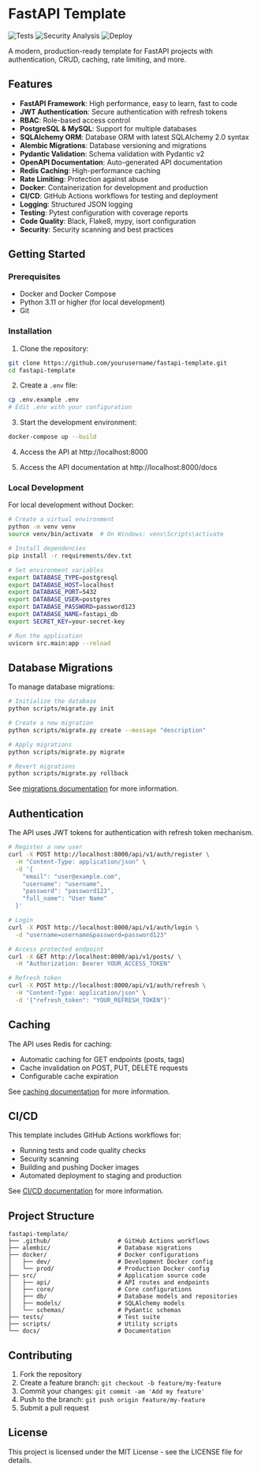 # FastAPI Template

![Tests](https://github.com/yourusername/fastapi-template/workflows/Tests/badge.svg)
![Security Analysis](https://github.com/yourusername/fastapi-template/workflows/Security%20Analysis/badge.svg)
![Deploy](https://github.com/yourusername/fastapi-template/workflows/Deploy/badge.svg)

A modern, production-ready template for FastAPI projects with authentication, CRUD, caching, rate limiting, and more.

## Features

- **FastAPI Framework**: High performance, easy to learn, fast to code
- **JWT Authentication**: Secure authentication with refresh tokens
- **RBAC**: Role-based access control
- **PostgreSQL & MySQL**: Support for multiple databases
- **SQLAlchemy ORM**: Database ORM with latest SQLAlchemy 2.0 syntax
- **Alembic Migrations**: Database versioning and migrations
- **Pydantic Validation**: Schema validation with Pydantic v2
- **OpenAPI Documentation**: Auto-generated API documentation
- **Redis Caching**: High-performance caching
- **Rate Limiting**: Protection against abuse
- **Docker**: Containerization for development and production
- **CI/CD**: GitHub Actions workflows for testing and deployment
- **Logging**: Structured JSON logging
- **Testing**: Pytest configuration with coverage reports
- **Code Quality**: Black, Flake8, mypy, isort configuration
- **Security**: Security scanning and best practices

## Getting Started

### Prerequisites

- Docker and Docker Compose
- Python 3.11 or higher (for local development)
- Git

### Installation

1. Clone the repository:
```bash
git clone https://github.com/yourusername/fastapi-template.git
cd fastapi-template
```

2. Create a `.env` file:
```bash
cp .env.example .env
# Edit .env with your configuration
```

3. Start the development environment:
```bash
docker-compose up --build
```

4. Access the API at http://localhost:8000

5. Access the API documentation at http://localhost:8000/docs

### Local Development

For local development without Docker:

```bash
# Create a virtual environment
python -m venv venv
source venv/bin/activate  # On Windows: venv\Scripts\activate

# Install dependencies
pip install -r requirements/dev.txt

# Set environment variables
export DATABASE_TYPE=postgresql
export DATABASE_HOST=localhost
export DATABASE_PORT=5432
export DATABASE_USER=postgres
export DATABASE_PASSWORD=password123
export DATABASE_NAME=fastapi_db
export SECRET_KEY=your-secret-key

# Run the application
uvicorn src.main:app --reload
```

## Database Migrations

To manage database migrations:

```bash
# Initialize the database
python scripts/migrate.py init

# Create a new migration
python scripts/migrate.py create --message "description"

# Apply migrations
python scripts/migrate.py migrate

# Revert migrations
python scripts/migrate.py rollback
```

See [migrations documentation](docs/migrations.md) for more information.

## Authentication

The API uses JWT tokens for authentication with refresh token mechanism.

```bash
# Register a new user
curl -X POST http://localhost:8000/api/v1/auth/register \
  -H "Content-Type: application/json" \
  -d '{
    "email": "user@example.com",
    "username": "username",
    "password": "password123",
    "full_name": "User Name"
  }'

# Login
curl -X POST http://localhost:8000/api/v1/auth/login \
  -d "username=username&password=password123"

# Access protected endpoint
curl -X GET http://localhost:8000/api/v1/posts/ \
  -H "Authorization: Bearer YOUR_ACCESS_TOKEN"

# Refresh token
curl -X POST http://localhost:8000/api/v1/auth/refresh \
  -H "Content-Type: application/json" \
  -d '{"refresh_token": "YOUR_REFRESH_TOKEN"}'
```

## Caching

The API uses Redis for caching:

- Automatic caching for GET endpoints (posts, tags)
- Cache invalidation on POST, PUT, DELETE requests
- Configurable cache expiration

See [caching documentation](docs/caching.md) for more information.

## CI/CD

This template includes GitHub Actions workflows for:

- Running tests and code quality checks
- Security scanning
- Building and pushing Docker images
- Automated deployment to staging and production

See [CI/CD documentation](docs/ci-cd.md) for more information.

## Project Structure

```
fastapi-template/
├── .github/                   # GitHub Actions workflows
├── alembic/                   # Database migrations
├── docker/                    # Docker configurations
│   ├── dev/                   # Development Docker config
│   └── prod/                  # Production Docker config
├── src/                       # Application source code
│   ├── api/                   # API routes and endpoints
│   ├── core/                  # Core configurations
│   ├── db/                    # Database models and repositories
│   ├── models/                # SQLAlchemy models
│   └── schemas/               # Pydantic schemas
├── tests/                     # Test suite
├── scripts/                   # Utility scripts
└── docs/                      # Documentation
```

## Contributing

1. Fork the repository
2. Create a feature branch: `git checkout -b feature/my-feature`
3. Commit your changes: `git commit -am 'Add my feature'`
4. Push to the branch: `git push origin feature/my-feature`
5. Submit a pull request

## License

This project is licensed under the MIT License - see the LICENSE file for details.
